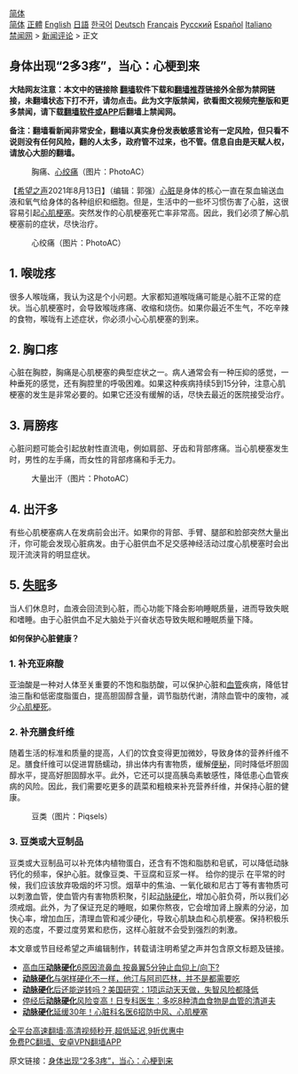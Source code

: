  <!-- 面包屑导航 --> <div class="breadcrumb"><!-- GTranslate: https://gtranslate.io/ -->  <div class="switcher notranslate">  <div class="selected">  <a href="#" onclick="return false;"> 简体</a>  </div>  <div class="option">  <a href="https://www.bannedbook.org" onclick="doGTranslate('zh-CN|zh-CN');jQuery('div.switcher div.selected a').html(jQuery(this).html());return false;" title="简体中文" class="nturl selected"> 简体</a>  <a href="https://www.bannedbook.org/zh-tw/" onclick="doGTranslate('zh-CN|zh-TW');jQuery('div.switcher div.selected a').html(jQuery(this).html());return false;" title="繁體中文" class="nturl"> 正體</a>  <a href="https://www.bannedbook.org/en/" onclick="doGTranslate('zh-CN|en');jQuery('div.switcher div.selected a').html(jQuery(this).html());return false;" title="English" class="nturl"> English</a>  <a href="https://www.bannedbook.org/ja/" onclick="doGTranslate('zh-CN|ja');jQuery('div.switcher div.selected a').html(jQuery(this).html());return false;" title="日本語" class="nturl"> 日語</a>  <a href="https://www.bannedbook.org/ko/" onclick="doGTranslate('zh-CN|ko');jQuery('div.switcher div.selected a').html(jQuery(this).html());return false;" title="한국어" class="nturl"> 한국어</a>  <a href="https://www.bannedbook.org/de/" onclick="doGTranslate('zh-CN|de');jQuery('div.switcher div.selected a').html(jQuery(this).html());return false;" title="Deutsch" class="nturl"> Deutsch</a>  <a href="https://www.bannedbook.org/fr/" onclick="doGTranslate('zh-CN|fr');jQuery('div.switcher div.selected a').html(jQuery(this).html());return false;" title="Français" class="nturl"> Français</a>  <a href="https://www.bannedbook.org/ru/" onclick="doGTranslate('zh-CN|ru');jQuery('div.switcher div.selected a').html(jQuery(this).html());return false;" title="Русский" class="nturl"> Русский</a>  <a href="https://www.bannedbook.org/es/" onclick="doGTranslate('zh-CN|es');jQuery('div.switcher div.selected a').html(jQuery(this).html());return false;" title="Español" class="nturl"> Español</a>  <a href="https://www.bannedbook.org/it/" onclick="doGTranslate('zh-CN|it');jQuery('div.switcher div.selected a').html(jQuery(this).html());return false;" title="Italiano" class="nturl"> Italiano</a>  </div>  </div>      <div class='breadcrumb-sub'><!-- Breadcrumb NavXT 6.3.0 --> <a href="https://www.bannedbook.org/" class="home">禁闻网</a> &gt; <a href="https://www.bannedbook.org/bnews/comments/" class="category">新闻评论</a> &gt; 正文</div></div><h2>身体出现“2多3疼”，当心：心梗到来</h2> <p class="notice"><b>大陆网友注意：本文中的链接除 <a href="https://github.com/bannedbook/fanqiang" >翻墙</a>软件下载和<a href="https://github.com/killgcd/justmysocks/blob/master/README.md">翻墙推荐</a>链接外全部为禁网链接，未翻墙状态下打不开，请勿点击。此为文字版禁闻，欲看图文视频完整版和更多禁闻，请下载<a href="https://github.com/bannedbook/fanqiang">翻墙软件或APP</a>后翻墙上禁闻网。</p><p>备注：翻墙看新闻非常安全，翻墙以真实身份发表敏感言论有一定风险，但只看不说则没有任何风险，翻的人太多，政府管不过来，也不管。信息自由是天赋人权，请放心大胆的翻墙。</b></p>  <div class="entry"> <figure> <p><figcaption>胸痛、<a href="https://www.bannedbook.org/bnews/tag/%e5%bf%83%e7%bb%9e%e7%97%9b/" class="st_tag internal_tag" rel="tag" title="标签 心绞痛 下的日志">心绞痛</a>（图片：PhotoAC）</figcaption></figure> <p>【<span class='wp_keywordlink_affiliate'><a href="https://www.soundofhope.org" title="希望之声" target="_blank">希望之声</a></span>2021年8月13日】（编辑：郭强）<a href="https://www.bannedbook.org/bnews/tag/%E5%BF%83%E8%84%8F/" class="st_tag internal_tag" rel="tag" title="标签 心脏 下的日志">心脏</a>是身体的核心一直在泵血输送血液和氧气给身体的各种组织和细胞。但是，生活中的一些坏习惯伤害了心脏，这很容易引起<a href="https://www.bannedbook.org/bnews/tag/%E5%BF%83%E8%82%8C%E6%A2%97%E5%A1%9E/" class="st_tag internal_tag" rel="tag" title="标签 心肌梗塞 下的日志">心肌梗塞</a>。突然发作的心肌梗塞死亡率非常高。因此，我们必须了解心肌梗塞前的症状，尽快治疗。</p> <figure><figcaption>心绞痛（图片：PhotoAC）</figcaption></figure> <h2>1. 喉咙疼</h2> <p>很多人喉咙痛，我认为这是个小问题。大家都知道喉咙痛可能是心脏不正常的症状。当心肌梗塞时，会导致喉咙疼痛、收缩和烧伤。如果你最近不生气，不吃辛辣的食物，喉咙有上述症状，你必须小心心肌梗塞的到来。</p> <h2>2. 胸口疼</h2> <p>心脏在胸腔，胸痛是心肌梗塞的典型症状之一。病人通常会有一种压抑的感觉，一种垂死的感觉，还有胸腔里的呼吸困难。如果这种疾病持续5到15分钟，注意心肌梗塞的发生是非常必要的。如果它还没有缓解的话，尽快去最近的医院接受治疗。</p>  <h2>3. 肩膀疼</h2> <p>心脏问题可能会引起放射性直流电，例如肩部、牙齿和背部疼痛。当心肌梗塞发生时，男性的左手痛，而女性的背部疼痛和手无力。</p> <figure><figcaption>大量出汗（图片：PhotoAC）</figcaption></figure> <h2>4. 出汗多</h2> <p>有些心肌梗塞病人在发病前会出汗。如果你的背部、手臂、腿部和脸部突然大量出汗，你可能会发现心脏病发。由于心脏供血不足交感神经活动过度心肌梗塞时会出现汗流浃背的明显症状。</p> <h2>5. <a href="https://www.bannedbook.org/bnews/tag/%e5%a4%b1%e7%9c%a0/" class="st_tag internal_tag" rel="tag" title="标签 失眠 下的日志">失眠</a>多</h2> <p>当人们休息时，血液会回流到心脏，而心功能下降会影响睡眠质量，进而导致失眠和嗜睡。由于心脏供血不足大脑处于兴奋状态导致失眠和睡眠质量下降。</p>  <p><strong>如何保护心脏健康？</strong></p> <h3>1. 补充亚麻酸</h3> <p>亚油酸是一种对人体至关重要的不饱和脂肪酸，可以保护心脏和<a href="https://www.bannedbook.org/bnews/tag/%E8%A1%80%E7%AE%A1/" class="st_tag internal_tag" rel="tag" title="标签 血管 下的日志">血管</a>疾病，降低甘油三酯和低密度脂蛋白，提高胆固醇含量，调节脂肪代谢，清除血管中的废物，减少<a href="https://www.bannedbook.org/bnews/tag/%e5%bf%83%e8%82%8c%e6%a2%97%e6%ad%bb/" class="st_tag internal_tag" rel="tag" title="标签 心肌梗死 下的日志">心肌梗死</a>。</p> <h3>2. 补充膳食纤维</h3> <p>随着生活的标准和质量的提高，人们的饮食变得更加微妙，导致身体的营养纤维不足。膳食纤维可以促进胃肠蠕动，排出体内有害物质，缓解<a href="https://www.bannedbook.org/bnews/tag/%e4%be%bf%e7%a7%98/" class="st_tag internal_tag" rel="tag" title="标签 便秘 下的日志">便秘</a>，同时降低坏胆固醇水平，提高好胆固醇水平。此外，它还可以提高胰岛素敏感性，降低患心血管疾病的风险。因此，我们需要吃更多的蔬菜和粗粮来补充营养纤维，并保持心脏的健康。</p>  <figure><figcaption>豆类（图片：Piqsels）</figcaption></figure> <h3>3. 豆类或大豆制品</h3> <p>豆类或大豆制品可以补充体内植物蛋白，还含有不饱和脂肪和皂甙，可以降低动脉钙化的频率，保护心脏。就像豆类、干豆腐和豆浆一样。 给你的提示 在平常的时候，我们应该放弃吸烟的坏习惯。烟草中的焦油、一氧化碳和尼古丁等有害物质可以刺激血管，使血管内有害物质积聚，引起<a href="https://www.bannedbook.org/bnews/tag/%e5%8a%a8%e8%84%89%e7%a1%ac%e5%8c%96/" class="st_tag internal_tag" rel="tag" title="标签 动脉硬化 下的日志">动脉硬化</a>，增加心脏负荷，所以我们必须戒烟。此外，为了保证充足的睡眠，如果你熬夜，它会增加肾上腺素的分泌，加快心率，增加血压，清理血管和减少硬化，导致心肌缺血和心肌梗塞。保持积极乐观的态度，不要过度劳累和悲伤，这样心脏就不会受到强烈的刺激。</p> <p>本文章或节目经希望之声编辑制作，转载请注明希望之声并包含原文标题及链接。 </p> <ul class='op-related-articles' title='相关阅读'> <li><a href='https://www.bannedbook.org/bnews/lifebaike/20210807/1601820.html' target='_blank'>高血压<b>动脉硬化</b>6原因流鼻血 按鼻翼5分钟止血仰上/向下?</a></li> <li><a href='https://www.bannedbook.org/bnews/health/20210425/1533237.html' target='_blank'><b>动脉硬化</b>与粥样硬化不一样，他汀与阿司匹林，并不是都需要吃</a></li> <li><a href='https://www.bannedbook.org/bnews/health/20210416/1527205.html' target='_blank'><b>动脉硬化</b>后还能逆转吗？美国研究：1项运动天天做，失智风险都降低</a></li> <li><a href='https://www.bannedbook.org/bnews/health/20210410/1523268.html' target='_blank'>停经后<b>动脉硬化</b>风险变高！日专科医生：多吃8种清血食物是血管的清道夫</a></li> <li><a href='https://www.bannedbook.org/bnews/health/20210410/1523267.html' target='_blank'><b>动脉硬化</b>延缓30年！心脏科名医6招防中风、心肌梗塞</a></li> </ul> <p class="texttj"> <a href="https://github.com/bannedbook/fanqiang/wiki/V2ray%E6%9C%BA%E5%9C%BA" target="_blank">全平台高速翻墙:高清视频秒开,超低延迟,9折优惠中</a><br/> <a href="https://github.com/bannedbook/fanqiang/wiki/%E7%A6%81%E9%97%BB%E7%BD%91%E5%AE%89%E5%8D%93%E7%BF%BB%E5%A2%99%E6%96%B0%E9%97%BBAPP" target="_blank">免费PC翻墙、安卓VPN翻墙APP</a></p> <p>原文链接：<a class="src_link"  href="https://www.soundofhope.org/post/533225" target="_blank">身体出现“2多3疼”，当心：心梗到来</a></p><a name='sharetosocial'></a>  <div style="margin-bottom:5px;padding-bottom:5px;clear:both"> <div id="archive-pix-1" class="banner-ads"> <!-- AuctionX Display platform tag START --> <div id="26318x728x90x621x_ADSLOT2" clicktrack="%%CLICK_URL_ESC%%"></div> <!-- AuctionX Display platform tag END --> </div> <div id="archive-pix-2" class="banner-ads"> <!-- AuctionX Display platform tag START --> <div id="26315x300x250x621x_ADSLOT2" clicktrack="%%CLICK_URL_ESC%%"></div> <!-- AuctionX Display platform tag END --> </div> </div>  <div id="archive-pix-1" class="banner-ads"> <!-- AuctionX Display platform tag START --> <div id="26318x728x90x621x_ADSLOT3" clicktrack="%%CLICK_URL_ESC%%"></div> <!-- AuctionX Display platform tag END --> </div> </div><!--END ENTRY--> 